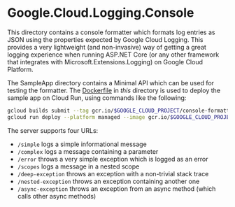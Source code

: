 # Google.Cloud.Logging.Console

This directory contains a console formatter which formats log
entries as JSON using the properties expected by Google Cloud
Logging. This provides a very lightweight (and non-invasive) way of
getting a great logging experience when running ASP.NET Core (or any
other framework that integrates with Microsoft.Extensions.Logging)
on Google Cloud Platform.

The SampleApp directory contains a Minimal API which can be used for
testing the formatter. The [Dockerfile](Dockerfile) in *this*
directory is used to deploy the sample app on Cloud Run, using
commands like the following:

```sh
gcloud builds submit --tag gcr.io/$GOOGLE_CLOUD_PROJECT/console-formatter
gcloud run deploy --platform managed --image gcr.io/$GOOGLE_CLOUD_PROJECT/console-formatter
```

The server supports four URLs:

- `/simple` logs a simple informational message
- `/complex` logs a message containing a parameter
- `/error` throws a very simple exception which is logged as an error
- `/scopes` logs a message in a nested scope
- `/deep-exception` throws an exception with a non-trivial stack trace
- `/nested-exception` throws an exception containing another one
- `/async-exception` throws an exception from an async method (which
  calls other async methods)

